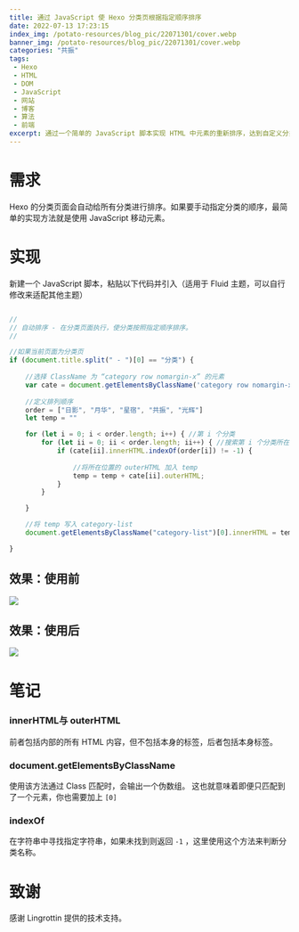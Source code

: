 ```yaml
---
title: 通过 JavaScript 使 Hexo 分类页根据指定顺序排序
date: 2022-07-13 17:23:15
index_img: /potato-resources/blog_pic/22071301/cover.webp
banner_img: /potato-resources/blog_pic/22071301/cover.webp
categories: "共振"
tags:
 - Hexo
 - HTML
 - DOM
 - JavaScript
 - 网站
 - 博客
 - 算法
 - 前端
excerpt: 通过一个简单的 JavaScript 脚本实现 HTML 中元素的重新排序，达到自定义分类顺序的效果。  
---
```


# 需求

Hexo 的分类页面会自动给所有分类进行排序。如果要手动指定分类的顺序，最简单的实现方法就是使用 JavaScript 移动元素。

# 实现

新建一个 JavaScript 脚本，粘贴以下代码并引入（适用于 Fluid 主题，可以自行修改来适配其他主题）


```javascript

//
// 自动排序 - 在分类页面执行，使分类按照指定顺序排序。
//

//如果当前页面为分类页
if (document.title.split(" - ")[0] == "分类") { 
    
	//选择 ClassName 为 “category row nomargin-x” 的元素
    var cate = document.getElementsByClassName('category row nomargin-x');
	
    //定义排列顺序
    order = ["日影", "月华", "星宿", "共振", "光辉"]
    let temp = ""

    for (let i = 0; i < order.length; i++) { //第 i 个分类
        for (let ii = 0; ii < order.length; ii++) { //搜索第 i 个分类所在位置
            if (cate[ii].innerHTML.indexOf(order[i]) != -1) {
                
                //将所在位置的 outerHTML 加入 temp
                temp = temp + cate[ii].outerHTML; 
            }
        }

    }

    //将 temp 写入 category-list
    document.getElementsByClassName("category-list")[0].innerHTML = temp 

}
```

## 效果：使用前

![](/potato-resources/blog_pic/22071301/image-20220713181205517.png)

## 效果：使用后

![](/potato-resources/blog_pic/22071301/image-20220713181243961.png)

# 笔记

### innerHTML与 outerHTML

前者包括内部的所有 HTML 内容，但不包括本身的标签，后者包括本身标签。

### document.getElementsByClassName

使用该方法通过 Class 匹配时，会输出一个伪数组。
这也就意味着即便只匹配到了一个元素，你也需要加上 `[0]`

### indexOf

在字符串中寻找指定字符串，如果未找到则返回 `-1` ，这里使用这个方法来判断分类名称。

# 致谢

感谢 Lingrottin 提供的技术支持。
